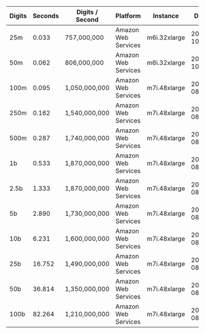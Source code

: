 | Digits | Seconds | Digits / Second | Platform | Instance | Date | Files |
| ------ | ------- | --------------- | -------- | -------- | ---- | ----- |
| 25m | 0.033 | 757,000,000 | Amazon Web Services | m6i.32xlarge | 2021-10-29 | [cfg](../Amazon%20Web%20Services/m6i.32xlarge/Golden%20Ratio%20%5Bnewton%5D/Golden%20Ratio%20-%2020211029-151728.cfg) [out](../Amazon%20Web%20Services/m6i.32xlarge/Golden%20Ratio%20%5Bnewton%5D/Golden%20Ratio%20-%2020211029-151728.out) [txt](../Amazon%20Web%20Services/m6i.32xlarge/Golden%20Ratio%20%5Bnewton%5D/Golden%20Ratio%20-%2020211029-151728.txt) |
| 50m | 0.062 | 806,000,000 | Amazon Web Services | m6i.32xlarge | 2021-10-29 | [cfg](../Amazon%20Web%20Services/m6i.32xlarge/Golden%20Ratio%20%5Bnewton%5D/Golden%20Ratio%20-%2020211029-155724.cfg) [out](../Amazon%20Web%20Services/m6i.32xlarge/Golden%20Ratio%20%5Bnewton%5D/Golden%20Ratio%20-%2020211029-155724.out) [txt](../Amazon%20Web%20Services/m6i.32xlarge/Golden%20Ratio%20%5Bnewton%5D/Golden%20Ratio%20-%2020211029-155724.txt) |
| 100m | 0.095 | 1,050,000,000 | Amazon Web Services | m7i.48xlarge | 2023-08-06 | [cfg](../Amazon%20Web%20Services/m7i.48xlarge/Golden%20Ratio%20%5Bnewton%5D/Golden%20Ratio%20-%2020230806-122402.cfg) [out](../Amazon%20Web%20Services/m7i.48xlarge/Golden%20Ratio%20%5Bnewton%5D/Golden%20Ratio%20-%2020230806-122402.out) [txt](../Amazon%20Web%20Services/m7i.48xlarge/Golden%20Ratio%20%5Bnewton%5D/Golden%20Ratio%20-%2020230806-122402.txt) |
| 250m | 0.162 | 1,540,000,000 | Amazon Web Services | m7i.48xlarge | 2023-08-06 | [cfg](../Amazon%20Web%20Services/m7i.48xlarge/Golden%20Ratio%20%5Bnewton%5D/Golden%20Ratio%20-%2020230806-122427.cfg) [out](../Amazon%20Web%20Services/m7i.48xlarge/Golden%20Ratio%20%5Bnewton%5D/Golden%20Ratio%20-%2020230806-122427.out) [txt](../Amazon%20Web%20Services/m7i.48xlarge/Golden%20Ratio%20%5Bnewton%5D/Golden%20Ratio%20-%2020230806-122427.txt) |
| 500m | 0.287 | 1,740,000,000 | Amazon Web Services | m7i.48xlarge | 2023-08-06 | [cfg](../Amazon%20Web%20Services/m7i.48xlarge/Golden%20Ratio%20%5Bnewton%5D/Golden%20Ratio%20-%2020230806-122449.cfg) [out](../Amazon%20Web%20Services/m7i.48xlarge/Golden%20Ratio%20%5Bnewton%5D/Golden%20Ratio%20-%2020230806-122449.out) [txt](../Amazon%20Web%20Services/m7i.48xlarge/Golden%20Ratio%20%5Bnewton%5D/Golden%20Ratio%20-%2020230806-122449.txt) |
| 1b | 0.533 | 1,870,000,000 | Amazon Web Services | m7i.48xlarge | 2023-08-06 | [cfg](../Amazon%20Web%20Services/m7i.48xlarge/Golden%20Ratio%20%5Bnewton%5D/Golden%20Ratio%20-%2020230806-122505.cfg) [out](../Amazon%20Web%20Services/m7i.48xlarge/Golden%20Ratio%20%5Bnewton%5D/Golden%20Ratio%20-%2020230806-122505.out) [txt](../Amazon%20Web%20Services/m7i.48xlarge/Golden%20Ratio%20%5Bnewton%5D/Golden%20Ratio%20-%2020230806-122505.txt) |
| 2.5b | 1.333 | 1,870,000,000 | Amazon Web Services | m7i.48xlarge | 2023-08-06 | [cfg](../Amazon%20Web%20Services/m7i.48xlarge/Golden%20Ratio%20%5Bnewton%5D/Golden%20Ratio%20-%2020230806-122524.cfg) [out](../Amazon%20Web%20Services/m7i.48xlarge/Golden%20Ratio%20%5Bnewton%5D/Golden%20Ratio%20-%2020230806-122524.out) [txt](../Amazon%20Web%20Services/m7i.48xlarge/Golden%20Ratio%20%5Bnewton%5D/Golden%20Ratio%20-%2020230806-122524.txt) |
| 5b | 2.890 | 1,730,000,000 | Amazon Web Services | m7i.48xlarge | 2023-08-06 | [cfg](../Amazon%20Web%20Services/m7i.48xlarge/Golden%20Ratio%20%5Bnewton%5D/Golden%20Ratio%20-%2020230806-122538.cfg) [out](../Amazon%20Web%20Services/m7i.48xlarge/Golden%20Ratio%20%5Bnewton%5D/Golden%20Ratio%20-%2020230806-122538.out) [txt](../Amazon%20Web%20Services/m7i.48xlarge/Golden%20Ratio%20%5Bnewton%5D/Golden%20Ratio%20-%2020230806-122538.txt) |
| 10b | 6.231 | 1,600,000,000 | Amazon Web Services | m7i.48xlarge | 2023-08-06 | [cfg](../Amazon%20Web%20Services/m7i.48xlarge/Golden%20Ratio%20%5Bnewton%5D/Golden%20Ratio%20-%2020230806-122623.cfg) [out](../Amazon%20Web%20Services/m7i.48xlarge/Golden%20Ratio%20%5Bnewton%5D/Golden%20Ratio%20-%2020230806-122623.out) [txt](../Amazon%20Web%20Services/m7i.48xlarge/Golden%20Ratio%20%5Bnewton%5D/Golden%20Ratio%20-%2020230806-122623.txt) |
| 25b | 16.752 | 1,490,000,000 | Amazon Web Services | m7i.48xlarge | 2023-08-06 | [cfg](../Amazon%20Web%20Services/m7i.48xlarge/Golden%20Ratio%20%5Bnewton%5D/Golden%20Ratio%20-%2020230806-122737.cfg) [out](../Amazon%20Web%20Services/m7i.48xlarge/Golden%20Ratio%20%5Bnewton%5D/Golden%20Ratio%20-%2020230806-122737.out) [txt](../Amazon%20Web%20Services/m7i.48xlarge/Golden%20Ratio%20%5Bnewton%5D/Golden%20Ratio%20-%2020230806-122737.txt) |
| 50b | 36.814 | 1,350,000,000 | Amazon Web Services | m7i.48xlarge | 2023-08-06 | [cfg](../Amazon%20Web%20Services/m7i.48xlarge/Golden%20Ratio%20%5Bnewton%5D/Golden%20Ratio%20-%2020230806-122959.cfg) [out](../Amazon%20Web%20Services/m7i.48xlarge/Golden%20Ratio%20%5Bnewton%5D/Golden%20Ratio%20-%2020230806-122959.out) [txt](../Amazon%20Web%20Services/m7i.48xlarge/Golden%20Ratio%20%5Bnewton%5D/Golden%20Ratio%20-%2020230806-122959.txt) |
| 100b | 82.264 | 1,210,000,000 | Amazon Web Services | m7i.48xlarge | 2023-08-06 | [cfg](../Amazon%20Web%20Services/m7i.48xlarge/Golden%20Ratio%20%5Bnewton%5D/Golden%20Ratio%20-%2020230806-123512.cfg) [out](../Amazon%20Web%20Services/m7i.48xlarge/Golden%20Ratio%20%5Bnewton%5D/Golden%20Ratio%20-%2020230806-123512.out) [txt](../Amazon%20Web%20Services/m7i.48xlarge/Golden%20Ratio%20%5Bnewton%5D/Golden%20Ratio%20-%2020230806-123512.txt) |
